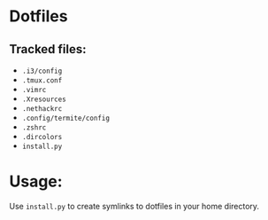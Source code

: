 # Dotfiles

## Tracked files:
* `.i3/config`
* `.tmux.conf`
* `.vimrc`
* `.Xresources`
* `.nethackrc`
* `.config/termite/config`
* `.zshrc`
* `.dircolors`
* `install.py`


# Usage:
Use `install.py` to create symlinks to dotfiles in your home directory.

